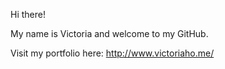 Hi there!

My name is Victoria and welcome to my GitHub.

Visit my portfolio here:
http://www.victoriaho.me/


<!---
vkwho4250/vkwho4250 is a ✨ special ✨ repository because its `README.md` (this file) appears on your GitHub profile.
You can click the Preview link to take a look at your changes.
--->
